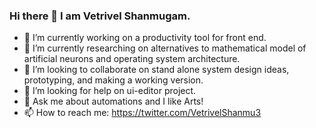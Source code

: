 ### Hi there 👋 I am Vetrivel Shanmugam.


- 🔭 I’m currently working on a productivity tool for front end.
- 🌱 I’m currently researching on alternatives to mathematical model of artificial neurons and operating system architecture.
- 👯 I’m looking to collaborate on stand alone system design ideas, prototyping, and making a working version.
- 🤔 I’m looking for help on ui-editor project. 
- 💬 Ask me about automations and I like Arts!
- 📫 How to reach me: https://twitter.com/VetrivelShanmu3
